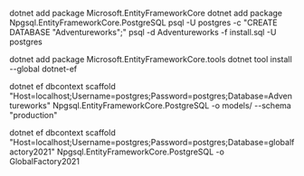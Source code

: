 dotnet add package Microsoft.EntityFrameworkCore
dotnet add package Npgsql.EntityFrameworkCore.PostgreSQL
psql -U postgres -c "CREATE DATABASE \"Adventureworks\";"
psql -d Adventureworks -f install.sql -U postgres

dotnet add package Microsoft.EntityFrameworkCore.tools
dotnet tool install --global dotnet-ef

dotnet ef dbcontext scaffold "Host=localhost;Username=postgres;Password=postgres;Database=Adventureworks" Npgsql.EntityFrameworkCore.PostgreSQL -o models/ --schema "production"

dotnet ef dbcontext scaffold "Host=localhost;Username=postgres;Password=postgres;Database=globalfactory2021" Npgsql.EntityFrameworkCore.PostgreSQL -o GlobalFactory2021